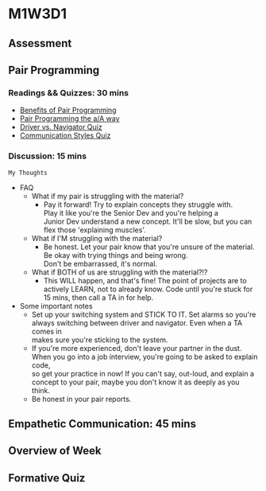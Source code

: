 # M1W3D1

## Assessment

## Pair Programming

### Readings && Quizzes: 30 mins

- [Benefits of Pair Programming]
- [Pair Programming the a/A way]
- [Driver vs. Navigator Quiz]
- [Communication Styles Quiz]

### Discussion: 15 mins

`My Thoughts`

- FAQ
  - What if my pair is struggling with the material?
    - Pay it forward! Try to explain concepts they struggle with.\
      Play it like you're the Senior Dev and you're helping a\
      Junior Dev understand a new concept. It'll be slow, but you can\
      flex those 'explaining muscles'.
  - What if I'M struggling with the material?
    - Be honest. Let your pair know that you're unsure of the material.\
      Be okay with trying things and being wrong.\
      Don't be embarrassed, it's normal.
  - What if BOTH of us are struggling with the material?!?
    - This WILL happen, and that's fine! The point of projects are to\
      actively LEARN, not to already know. Code until you're stuck for\
      15 mins, then call a TA in for help.
- Some important notes
  - Set up your switching system and STICK TO IT. Set alarms so you're\
    always switching between driver and navigator. Even when a TA comes in\
    makes sure you're sticking to the system.
  - If you're more experienced, don't leave your partner in the dust.\
    When you go into a job interview, you're going to be asked to explain code,\
    so get your practice in now! If you can't say, out-loud, and explain a\
    concept to your pair, maybe you don't know it as deeply as you think.
  - Be honest in your pair reports.

## Empathetic Communication: 45 mins

## Overview of Week

## Formative Quiz

[Benefits of Pair Programming]: https://open.appacademy.io/learn/js-py---pt-sept-2021-online/week-3---node--pair-programming--pojos--adv--arrays/benefits-of-pair-programming
[Pair Programming the a/A way]: https://open.appacademy.io/learn/js-py---pt-sept-2021-online/week-3---node--pair-programming--pojos--adv--arrays/pair-programming-the-a-a-way
[Driver vs. Navigator Quiz]: https://open.appacademy.io/learn/js-py---pt-sept-2021-online/week-3---node--pair-programming--pojos--adv--arrays/driver-vs--navigator-quiz
[Communication Styles Quiz]: https://open.appacademy.io/learn/js-py---pt-sept-2021-online/week-3---node--pair-programming--pojos--adv--arrays/communication-styles-quiz
